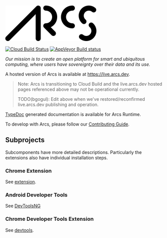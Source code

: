 ![Arcs](docs/logo.png)

[![Cloud Build Status](https://storage.googleapis.com/arcs-github-gcb-badges/builds/arcs/branches/master.svg)](https://console.cloud.google.com/cloud-build/builds?query=trigger_id%3D%22bdf768b5-8901-43e5-814c-f3adffff2eab%22&project=arcs-265404)
[![AppVeyor Build status](https://ci.appveyor.com/api/projects/status/rswlpkq2vtp9cns0/branch/master?svg=true)](https://ci.appveyor.com/project/arcs/arcs-3i77k/branch/master)

_Our mission is to create an open platform for smart and ubiquitous computing, where users have sovereignty over their data and its use._

A hosted version of Arcs is available at https://live.arcs.dev.

> Note: Arcs is transitioning to Cloud Build and the live.arcs.dev hosted pages
referenced above may not be operational currently.
>
> TODO(bgogul): Edit above when we've restored/reconfirmed live.arcs.dev publishing and operation.


[TypeDoc](https://live.arcs.dev/dist/apidocs/) generated documentation is available for Arcs Runtime.

To develop with Arcs, please follow  our [Contributing Guide](CONTRIBUTING.md).

## Subprojects

Subcomponents have more detailed descriptions. Particularly the extensions
also have individual installation steps.

### Chrome Extension

See [extension](extension/README.md).

### Android Developer Tools

See [DevToolsNG](devtoolsNG/README.md)

### Chrome Developer Tools Extension

See [devtools](devtools/README.md).


